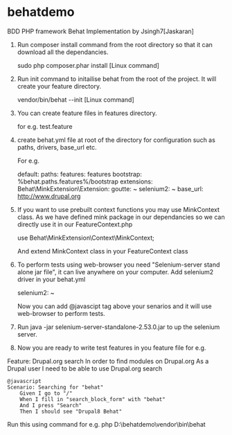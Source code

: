 # behatdemo
BDD PHP framework Behat Implementation by Jsingh7[Jaskaran]

1. Run composer install command from the root directory so that it can download all the dependancies.
	
	sudo php composer.phar install [Linux command]
	
2. Run init command to initailise behat from the root of the project. It will create your feature directory.
	
	vendor/bin/behat --init [Linux command]
	
3. You can create feature files in features directory.
	
	for e.g. test.feature
	
4. create behat.yml  file at root of the directory for configuration such as paths, drivers, base_url etc.

	For e.g.
	
	default:
    paths:
        features: features
        bootstrap: %behat.paths.features%/bootstrap
    extensions:
        Behat\MinkExtension\Extension:
            goutte: ~
            selenium2: ~
            base_url: http://www.drupal.org
	
	
5. If you want to use prebuilt context functions you may use MinkContext class. 
	As we have defined mink package in our dependancies so we can directly use it in our FeatureContext.php
	
	use Behat\MinkExtension\Context\MinkContext;
	
	And extend MinkContext class in your FeatureContext class

6. To perform tests using web-browser you need "Selenium-server stand alone jar file", 
	it can live anywhere on your computer.
	Add selenium2 driver in your behat.yml
	
	selenium2: ~
	
	Now you can add @javascipt tag above your senarios and it will use web-browser to perform tests.
	
7. Run java -jar selenium-server-standalone-2.53.0.jar to up the selenium server.	
	
8. Now you are ready to write test features in you feature file for e.g.

Feature: Drupal.org search
    In order to find modules on Drupal.org
    As a Drupal user
    I need to be able to use Drupal.org search
    
    @javascript
    Scenario: Searching for "behat"
        Given I go to "/"
        When I fill in "search_block_form" with "behat"
        And I press "Search"
        Then I should see "Drupal8 Behat"
        
Run this using command for e.g. php D:\behatdemo\vendor\bin\behat